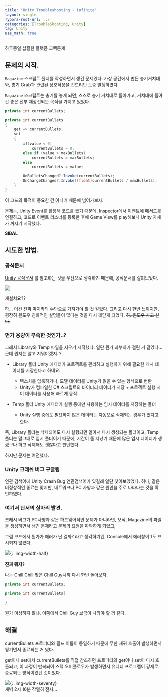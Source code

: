 ```yaml
---
title: "Unity Troubleshooting - infinite"
layout: single
Typora-root-url: ../
categories: [TroubleShooting, Unity]
tag: Unity
use_math: true
---
```


하루종일 삽질한 플랫폼 크랙문제

## 문제의 시작.

`Magazine` 스크립트 폴더를 작성하면서 생긴 문제였다. 가상 공간에서 만든 총기거치대와, 총기 Grab과 관련된 상호작용을 건드리던 도중 발생하였다.

`Magazine` 스크립트는 총기를 놓게 되면, 스스로 총기 거치대로 돌아가고, 거치대에 돌아간 총은 전부 재장전되는 목적을 가지고 있었다. 

```c#
private int currentBullets;

private int currentBullets
{
    get => currentBullets;
    set
    {
        if(value < 0)
            currentBullets = 0;
        else if (value > maxBullets)
            currentBullets = maxBullets;
        else    
            currentBullets = value;

        OnBulletsChanged?.Invoke(currentBullets);
        OnChargeChanged?.Invoke((float)currentBullets / maxBullets);
    }
}
```
이 코드의 목적이 중요한 건 아니기 때문에 넘어가보자.

문제는, Unity Event를 활용해 코드를 짰기 때문에, Inspector에서 이벤트에 메서드를 연결하고, 코드로 이벤트 리스너를 등록한 후에 Game View를 play해보니 Unity 자체가 꺼지기 시작했다.

**SIBAL**

## 시도한 방법.

### 공식문서

[Unity 공식문서](https://docs.unity3d.com/kr/2022.3/Manual/TroubleShootingEditor.html) 를 참고하는 것을 우선으로 생각하기 때문에, 공식문서를 살펴보았다.

![]({{site.url}}/images/2025-01-24-infinite-trouble/docu.png)

재설치요??

하... 이건 진짜 마지막의 수단으로 가져가야 할 것 같았다. 그리고 다시 한번 느끼지만, 굉장히 윈도우 친화적인 설명들이 많다는 것을 다시 깨닫게 되었다. ~~하..윈도우 사고 싶다.~~

### 먼가 용량이 부족한 것인가..?

그래서 Library와 Temp 파일을 지우기 시작했다. 일단 뭔가 과부하가 걸린 거 같았다... 근데 뭔지는 알고 지워야겠지..?

- Library 폴더
Unity 에디터가 프로젝트를 관리하고 실행하기 위해 필요한 캐시 데이터를 저장한다고 하네요.
    + 텍스처를 압축하거나, 모델 데이터를 Unity가 읽을 수 있는 형식으로 변환
    + Unity가 컴파일한 C# 스크립트의 바이너리 데이터가 저장 + 프로젝트 실행 시 이 데이터를 사용해 빠르게 동작

- Temp 폴더
Unity 에디터가 실행 중에만 사용하는 임시 데이터를 저장하는 폴더
    + Unity 실행 중에도 필요하지 않은 데이터는 자동으로 삭제되는 경우가 있다고 한다.

즉, Library 폴더는 삭제되어도 다시 실행되면 알아서 다시 생성되는 폴더이고, Temp폴더는 말그대로 임시 폴더이기 때문에, 시간이 좀 지났기 때문에 많은 임시 데이터가 생겼구나 하고 삭제해도 괜찮다고 판단했다.

하지만 문제는 여전했다.

### Unity 크래쉬 버그 구글링

연관 검색어에 Unity Crash Bug 연관검색어가 있길래 일단 찾아보았었다. 허나, 같은 비정상적인 종료는 맞지만, 네트워크나 PC 사양과 같은 원인을 주로 나타나는 것을 확인하였다.

### 여기서 단서의 실마리 발견.

크래시 버그가 PC사양과 같은 하드웨어적인 문제가 아니라면, 오직, Magazine의 파일을 생성하면서 생긴 문제라고 문제의 요점을 파악하게 되었고,

그럼 코드에서 뭔가가 에러가 난 걸까? 라고 생각하기엔, Console에서 에러창이 1도 표시되지 않았다.

![]({{site.url}}/images/2025-01-24-infinite-trouble/chill.jpg){: .img-width-half}

**진짜 뭐지?**

나는 Chill Chill 맞은 Chill Guy니까 다시 한번 돌아보자.

```c#
private int currentBullets;

private int currentBullets{
    ...
}
```

뭔가 이상하지 않냐. 이쯤에서 Chill Guy 브금이 나와야 할 꺼 같다.

## 해결

currentBullets 프로퍼티와 필드 이름이 동일하기 때문에 무한 재귀 호출이 발생하면서 튕기면서 종료되는 거 였다.

get이나 set에서 currentBullets를 직접 참조하면 프로퍼티의 get이나 set이 다시 호출되고, 이 과정이 반복되어 스택 오버플로우가 발생하면서 유니티 프로그램이 강제로 종료되는 방식이었던 것이었다.


![]({{site.url}}/images/2025-01-24-infinite-trouble/gg.jpg){: .img-width-seventy} <br>
새벽 2시 16분 작렬히 전사...
